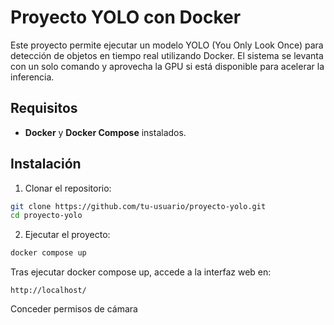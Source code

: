 # Proyecto YOLO con Docker

Este proyecto permite ejecutar un modelo YOLO (You Only Look Once) para detección de objetos en tiempo real utilizando Docker. El sistema se levanta con un solo comando y aprovecha la GPU si está disponible para acelerar la inferencia.

## Requisitos

- **Docker** y **Docker Compose** instalados.


## Instalación

1. Clonar el repositorio:
```sh
git clone https://github.com/tu-usuario/proyecto-yolo.git
cd proyecto-yolo
```

2. Ejecutar el proyecto:
```sh
docker compose up
```


Tras ejecutar docker compose up, accede a la interfaz web en:
```
http://localhost/
```

Conceder permisos de cámara

